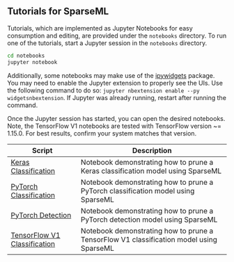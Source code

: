 ## Tutorials for SparseML
Tutorials, which are implemented as Jupyter Notebooks for easy consumption and editing, 
are provided under the `notebooks` directory.
To run one of the tutorials, start a Jupyter session in the `notebooks` directory.
```bash
cd notebooks
jupyter notebook
```

Additionally, some notebooks may make use of the [ipywidgets](https://github.com/jupyter-widgets/ipywidgets) package.
You may need to enable the Jupyter extension to properly see the UIs.
Use the following command to do so: `jupyter nbextension enable --py widgetsnbextension`.
If Jupyter was already running, restart after running the command.

Once the Jupyter session has started, you can open the desired notebooks.
Note, the TensorFlow V1 notebooks are tested with TensorFlow version ~= 1.15.0. 
For best results, confirm your system matches that version.

| Script     |      Description      |
|----------|-------------|
| [Keras Classification](https://github.com/neuralmagic/sparseml/blob/main/notebooks/keras_classification.ipynb)  | Notebook demonstrating how to prune a Keras classification model using SparseML |
| [PyTorch Classification](https://github.com/neuralmagic/sparseml/blob/main/notebooks/pytorch_classification.ipynb)  | Notebook demonstrating how to prune a PyTorch classification model using SparseML |
| [PyTorch Detection](https://github.com/neuralmagic/sparseml/blob/main/notebooks/pytorch_detection.ipynb)  | Notebook demonstrating how to prune a PyTorch detection model using SparseML |
| [TensorFlow V1 Classification](https://github.com/neuralmagic/sparseml/blob/main/notebooks/tensorflow_v1_classification.ipynb)  | Notebook demonstrating how to prune a TensorFlow V1 classification model using SparseML |
